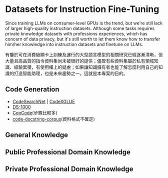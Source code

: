 # Datasets for Instruction Fine-Tuning

Since training LLMs on consumer-level GPUs is the trend, but we're still lack of larger high-quality instruction datasets. 
Although some tasks requires private knowledge datasets with professions experiences, which has concern of data privacy, but it's still worth to let them know how to transfer him/her knowledge into instruction datasets and finetune on LLMs.

有鑒於可在消費級顯卡上訓練及運行的大型語言模型的相關研究已經逐漸清晰，但大量且高品質的指令資料集尚未被很好的提供；儘管有些資料集屬於私有領域知識、經驗累積，有使用權上的疑慮；如果讓知識擁有者也能了解怎麼利用自己的知識的打造智能助理，也是未來趨勢之一。這就是本專案的目的。


## Code Generation
- [CodeSearchNet](https://github.com/github/CodeSearchNet#data-details) | [CodeXGLUE](https://github.com/facebookresearch/CodeGen/blob/main/CodeXGLUE/Code-Text/code-to-text/README.md)
- [DS-1000](https://github.com/HKUNLP/DS-1000)
- [ConCode](https://github.com/sriniiyer/concode)(步驟比較多)
- [code-docstring-corpus](https://github.com/EdinburghNLP/code-docstring-corpus)(資料格式不確定)

## General Knowledge

## Public Professional Domain Knowledge

## Private Professional Domain Knowledge

